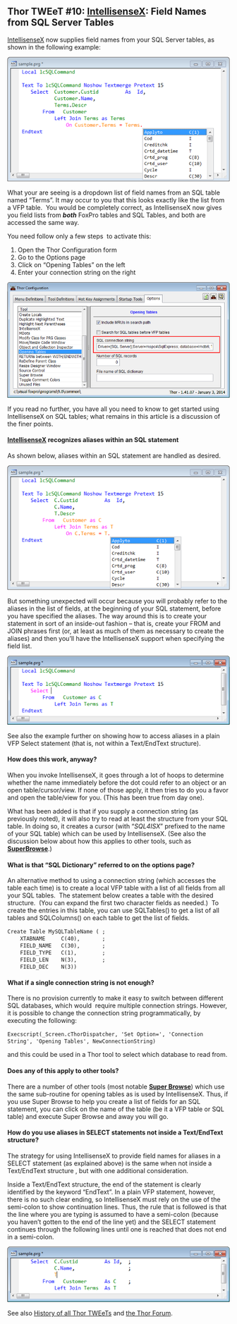 ﻿Thor TWEeT #10: <a href="https://github.com/VFPX/IntelliSenseX" target="_blank">IntellisenseX</a>: Field Names from SQL Server Tables
---

[IntellisenseX](https://github.com/VFPX/IntelliSenseX) now supplies field names from your SQL Server tables, as shown in the following example:

![](Images/Tweet10a.png)

What your are seeing is a dropdown list of field names from an SQL table named “Terms”. It may occur to you that this looks exactly like the list from a VFP table.  You would be completely correct, as IntellisenseX now gives you field lists from ***both*** FoxPro tables and SQL Tables, and both are accessed the same way.

You need follow only a few steps  to activate this:

1.  Open the Thor Configuration form
2.  Go to the Options page
3.  Click on “Opening Tables” on the left
4.  Enter your connection string on the right

![](Images/Tweet10b.png)

If you read no further, you have all you need to know to get started using IntellisenseX on SQL tables; what remains in this article is a discussion of the finer points.

#### [IntellisenseX](https://github.com/VFPX/IntelliSenseX) recognizes aliases within an SQL statement

As shown below, aliases within an SQL statement are handled as desired.

![](Images/Tweet10c.png)

But something unexpected will occur because you will probably refer to the aliases in the list of fields, at the beginning of your SQL statement, before you have specified the aliases. The way around this is to create your statement in sort of an inside-out fashion – that is, create your FROM and JOIN phrases first (or, at least as much of them as necessary to create the aliases) and then you’ll have the IntellisenseX support when specifying the field list.

![](Images/Tweet10d.png)

See also the example further on showing how to access aliases in a plain VFP Select statement (that is, not within a Text/EndText structure).

#### How does this work, anyway?

When you invoke IntellisenseX, it goes through a lot of hoops to determine whether the name immediately before the dot could refer to an object or an open table/cursor/view. If none of those apply, it then tries to do you a favor and open the table/view for you. (This has been true from day one).

What has been added is that if you supply a connection string (as previously noted), it will also try to read at least the structure from your SQL table. In doing so, it creates a cursor (with “_SQL4ISX_” prefixed to the name of your SQL table) which can be used by IntellisenseX. (See also the discussion below about how this applies to other tools, such as [**SuperBrowse**](../Thor_superbrowse.md).)

#### <a name="SQLDictionary"></a>What is that “SQL Dictionary” referred to on the options page? <!-- TBL: Check anchor -->


An alternative method to using a connection string (which accesses the table each time) is to create a local VFP table with a list of all fields from all your SQL tables.  The statement below creates a table with the desired structure.  (You can expand the first two character fields as needed.)  To create the entries in this table, you can use SQLTables() to get a list of all tables and SQLColumns() on each table to get the list of fields.

```foxpro
Create Table MySQLTableName ( ;  
    XTABNAME     C(40),       ;  
    FIELD_NAME   C(30),       ;  
    FIELD_TYPE   C(1),        ;  
    FIELD_LEN    N(3),        ;  
    FIELD_DEC    N(3))
```


#### What if a single connection string is not enough?

There is no provision currently to make it easy to switch between different SQL databases, which would  require multiple connection strings. However, it is possible to change the connection string programmatically, by executing the following:

    Execscript(_Screen.cThorDispatcher, 'Set Option=', 'Connection String', 'Opening Tables', NewConnectionString)

and this could be used in a Thor tool to select which database to read from.

#### Does any of this apply to other tools?

There are a number of other tools (most notable [**Super Browse**](Thor_superbrowse.md)) which use the same sub-routine for opening tables as is used by IntellisenseX. Thus, if you use Super Browse to help you create a list of fields for an SQL statement, you can click on the name of the table (be it a VFP table or SQL table) and execute Super Browse and away you will go.

#### How do you use aliases in SELECT statements not inside a Text/EndText structure?

The strategy for using IntellisenseX to provide field names for aliases in a SELECT statement (as explained above) is the same when not inside a Text/EndText structure , but with one additional consideration.

Inside a Text/EndText structure, the end of the statement is clearly identified by the keyword “EndText”. In a plain VFP statement, however, there is no such clear ending, so IntellisenseX must rely on the use of the semi-colon to show continuation lines. Thus, the rule that is followed is that the line where you are typing is assumed to have a semi-colon (because you haven’t gotten to the end of the line yet) and the SELECT statement continues through the following lines until one is reached that does not end in a semi-colon.

![](Images/Tweet10e.png)

See also [History of all Thor TWEeTs](../TWEeTs.md) and [the Thor Forum](https://groups.google.com/forum/?fromgroups#!forum/FoxProThor).
